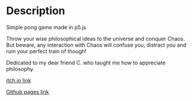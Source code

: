 # Description

Simple pong game made in p5.js 

Throw your wise philosophical ideas to the universe and conquer Chaos. But beware, any interaction with Chaos will confuse you, distract you and ruin your perfect train of though!

Dedicated to my dear friend C. who taught me how to appreciate philosophy. 

[itch.io link](https://marmishurenko.itch.io/philosopherspong)

[Github pages link](http://gordeychernyy.github.io/Philosophers_Pinball/)
